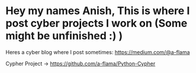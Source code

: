 # Hey my names Anish, This is where I post cyber projects I work on (Some might be unfinished :) )

Heres a cyber blog where I post sometimes: https://medium.com/@a-flama

Cypher Project ->  https://github.com/a-flama/Python-Cypher

